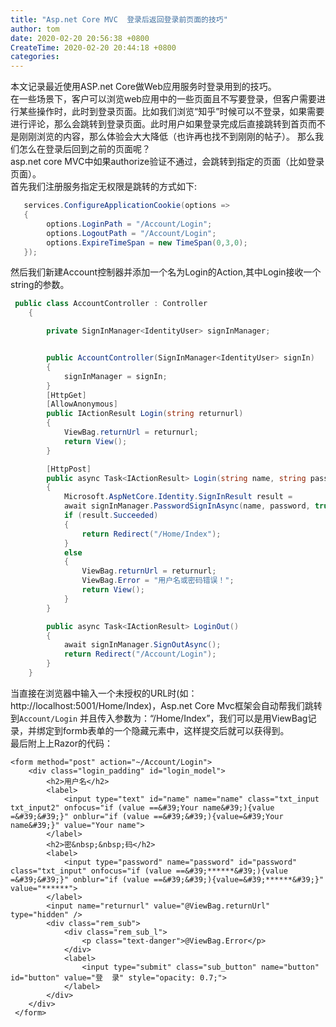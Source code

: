 ```yaml
---
title: "Asp.net Core MVC  登录后返回登录前页面的技巧"
author: tom
date: 2020-02-20 20:56:38 +0800
CreateTime: 2020-02-20 20:44:18 +0800
categories: 
---
```

本文记录最近使用ASP.net Core做Web应用服务时登录用到的技巧。  
在一些场景下，客户可以浏览web应用中的一些页面且不写要登录，但客户需要进行某些操作时，此时到登录页面。比如我们浏览“知乎”时候可以不登录，如果需要进行评论，那么会跳转到登录页面。此时用户如果登录完成后直接跳转到首页而不是刚刚浏览的内容，那么体验会大大降低（也许再也找不到刚刚的帖子）。 那么我们怎么在登录后回到之前的页面呢？  
asp.net core MVC中如果authorize验证不通过，会跳转到指定的页面（比如登录页面）。  
首先我们注册服务指定无权限是跳转的方式如下:  
```csharp
   services.ConfigureApplicationCookie(options =>
   {
        options.LoginPath = "/Account/Login";
        options.LogoutPath = "/Account/Login";
        options.ExpireTimeSpan = new TimeSpan(0,3,0);
   });
```
然后我们新建Account控制器并添加一个名为Login的Action,其中Login接收一个string的参数。
```csharp
 public class AccountController : Controller
    {

        private SignInManager<IdentityUser> signInManager;


        public AccountController(SignInManager<IdentityUser> signIn)
        {
            signInManager = signIn;
        }
        [HttpGet]
        [AllowAnonymous]
        public IActionResult Login(string returnurl)
        {
            ViewBag.returnUrl = returnurl;
            return View();
        }

        [HttpPost]
        public async Task<IActionResult> Login(string name, string password, string returnurl)
        {
            Microsoft.AspNetCore.Identity.SignInResult result =
            await signInManager.PasswordSignInAsync(name, password, true, false);
            if (result.Succeeded)
            {
                return Redirect("/Home/Index");
            }
            else
            {
                ViewBag.returnUrl = returnurl;
                ViewBag.Error = "用户名或密码错误！";
                return View();
            }
        }

        public async Task<IActionResult> LoginOut()
        {
            await signInManager.SignOutAsync();
            return Redirect("/Account/Login");
        }
    }
```
当直接在浏览器中输入一个未授权的URL时(如：http://localhost:5001/Home/Index)，Asp.net Core Mvc框架会自动帮我们跳转到<code>Account/Login</code> 并且传入参数为：“/Home/Index”，我们可以是用ViewBag记录，并绑定到formb表单的一个隐藏元素中，这样提交后就可以获得到。  
最后附上上Razor的代码：  
```
<form method="post" action="~/Account/Login">
	<div class="login_padding" id="login_model">
	    <h2>用户名</h2>
	    <label>
	        <input type="text" id="name" name="name" class="txt_input txt_input2" onfocus="if (value ==&#39;Your name&#39;){value =&#39;&#39;}" onblur="if (value ==&#39;&#39;){value=&#39;Your name&#39;}" value="Your name">
	    </label>
	    <h2>密&nbsp;&nbsp;码</h2>
	    <label>
	        <input type="password" name="password" id="password" class="txt_input" onfocus="if (value ==&#39;******&#39;){value =&#39;&#39;}" onblur="if (value ==&#39;&#39;){value=&#39;******&#39;}" value="******">
	    </label>
	    <input name="returnurl" value="@ViewBag.returnUrl" type="hidden" />
	    <div class="rem_sub">
	        <div class="rem_sub_l">
	            <p class="text-danger">@ViewBag.Error</p>
	        </div>
	        <label>
	            <input type="submit" class="sub_button" name="button" id="button" value="登  录" style="opacity: 0.7;">
	        </label>
	    </div>
	</div>
 </form>	
```